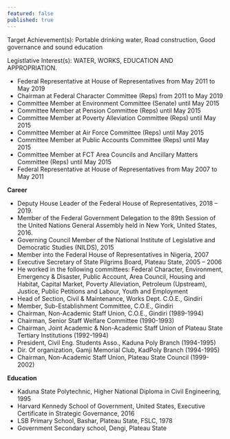 ```yaml
---
featured: false
published: true
---
```

Target Achievement(s): Portable drinking water, Road construction, Good governance and sound education

Legistlative Interest(s): WATER, WORKS, EDUCATION AND APPROPRIATION.

* Federal Representative at House of Representatives from May 2011 to May 2019
* Chairman at Federal Character Committee (Reps) from 2011 to May 2019
* Committee Member at Environment Committee (Senate) until May 2015
* Committee Member at Pension Committee (Reps) until May 2015
* Committee Member at Poverty Alleviation Committee (Reps) until May 2015
* Committee Member at Air Force Committee (Reps) until May 2015
* Committee Member at Public Accounts Committee (Reps) until May 2015
* Committee Member at FCT Area Councils and Ancillary Matters Committee (Reps) until May 2015
* Federal Representative at House of Representatives from May 2007 to May 2011

**Career**
- Deputy House Leader of the Federal House of Representatives, 2018 – 2019.
- Member of the Federal Government Delegation to the 89th Session of the United Nations General Assembly held in New York, United States, 2016.
- Governing Council Member of the National Institute of Legislative and Democratic Studies (NILDS), 2015
- Member into the Federal House of Representatives in Nigeria, 2007
- Executive Secretary of State Pilgrims Board, Plateau State, 2005 – 2006
- He worked in the following committees: Federal Character, Environment, Emergency & Disaster, Public Account, Area Council, Housing and Habitat, Capital Market, Poverty Alleviation, Petroleum (Upstream), Justice, Public Petitions and Labour, Youth and Employment
- Head of Section, Civil & Maintenance, Works Dept. C.O.E., Gindiri
- Member, Sub-Establishment Committee, C.O.E., Gindiri
- Chairman, Non-Academic Staff Union, C.O.E., Gindiri (1989-1994)
- Chairman, Senior Staff Welfare Committee (1990-1993)
- Chairman, Joint Academic & Non-Academic Staff Union of Plateau State Tertiary Institutions (1992-1994)
- President, Civil Eng. Students Asso., Kaduna Poly Branch (1994-1995)
- Dir. Of organization, Gamji Memorial Club, KadPoly Branch (1994-1995)
- Chairman, Non-Academic Staff Union, Plateau State Council (1999-2002)

**Education**
- Kaduna State Polytechnic, Higher National Diploma in Civil Engineering, 1995
- Harvard Kennedy School of Government, United States, Executive Certificate in Strategic Governance, 2016
- LSB Primary School, Bashar, Plateau State, FSLC, 1978
- Government Secondary school, Dengi, Plateau State

